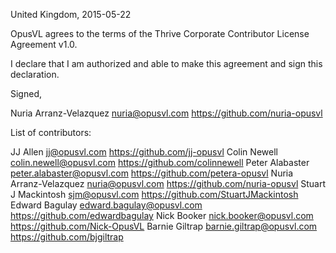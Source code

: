 United Kingdom, 2015-05-22

OpusVL agrees to the terms of the Thrive Corporate Contributor License Agreement v1.0.

I declare that I am authorized and able to make this agreement and sign this declaration.

Signed,

Nuria Arranz-Velazquez nuria@opusvl.com https://github.com/nuria-opusvl

List of contributors:

JJ Allen jj@opusvl.com https://github.com/jj-opusvl
Colin Newell colin.newell@opusvl.com https://github.com/colinnewell
Peter Alabaster peter.alabaster@opusvl.com https://github.com/petera-opusvl
Nuria Arranz-Velazquez nuria@opusvl.com https://github.com/nuria-opusvl
Stuart J Mackintosh sjm@opusvl.com https://github.com/StuartJMackintosh
Edward Bagulay edward.bagulay@opusvl.com https://github.com/edwardbagulay
Nick Booker nick.booker@opusvl.com https://github.com/Nick-OpusVL
Barnie Giltrap barnie.giltrap@opusvl.com https://github.com/bjgiltrap

